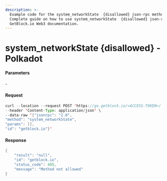 ```yaml
---
description: >-
  Example code for the system_networkState  {disallowed} json-rpc method.
  Сomplete guide on how to use system_networkState  {disallowed} json-rpc in
  GetBlock.io Web3 documentation.
---
```


# system\_networkState {disallowed} - Polkadot

#### Parameters

\-

#### Request

```java
curl --location --request POST 'https://go.getblock.io/<ACCESS-TOKEN>/' \
--header 'Content-Type: application/json' \
--data-raw '{"jsonrpc": "2.0",
"method": "system_networkState",
"params": [],
"id": "getblock.io"}'
```

#### Response

```java
{
    "result": "null",
    "id": "getblock.io",
    "status_code": 405,
    "message": "Method not allowed"
}
```
